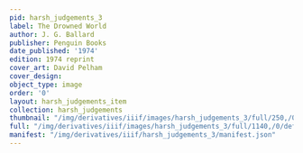 ```yaml
---
pid: harsh_judgements_3
label: The Drowned World
author: J. G. Ballard
publisher: Penguin Books
date_published: '1974'
edition: 1974 reprint
cover_art: David Pelham
cover_design:
object_type: image
order: '0'
layout: harsh_judgements_item
collection: harsh_judgements
thumbnail: "/img/derivatives/iiif/images/harsh_judgements_3/full/250,/0/default.jpg"
full: "/img/derivatives/iiif/images/harsh_judgements_3/full/1140,/0/default.jpg"
manifest: "/img/derivatives/iiif/harsh_judgements_3/manifest.json"
---
```

